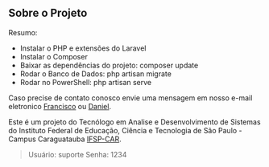 
## Sobre o Projeto
Resumo:
- Instalar o PHP e extensões do Laravel
- Instalar o Composer
- Baixar as dependências do projeto: composer update
- Rodar o Banco de Dados: php artisan migrate
- Rodar no PowerShell: php artisan serve


Caso precise de contato conosco envie uma mensagem em nosso e-mail eletronico [Francisco](mailto:jufiesta8@gmail.com) ou [Daniel](mailto:devfigueiredo@gmail.com).


Este é um projeto do Tecnólogo em Analise e Desenvolvimento de Sistemas do Instituto Federal de Educação, Ciência e Tecnologia de São Paulo - Campus Caraguatauba [IFSP-CAR](https://ifspcaraguatatuba.edu.br).
> Usuário: suporte
> Senha: 1234